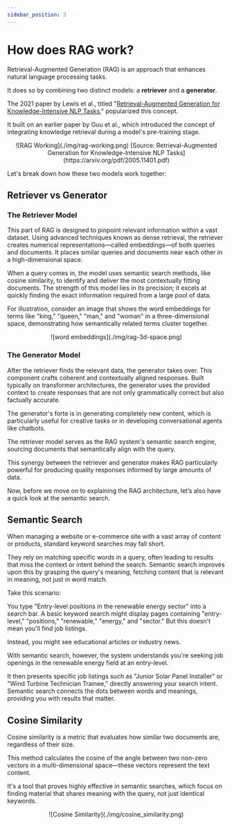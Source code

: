 ```yaml
---
sidebar_position: 3
---
```


# How does RAG work?

Retrieval-Augmented Generation (RAG) is an approach that enhances natural language processing tasks.

It does so by combining two distinct models: a **retriever** and a **generator**.

The 2021 paper by Lewis et al., titled "[Retrieval-Augmented Generation for Knowledge-Intensive NLP Tasks](https://arxiv.org/pdf/2005.11401.pdf)," popularized this concept.

It built on an earlier paper by Guu et al., which introduced the concept of integrating knowledge retrieval during a model's pre-training stage.

<center>
![RAG Working](./img/rag-working.png)
[Source: Retrieval-Augmented Generation for Knowledge-Intensive NLP Tasks](https://arxiv.org/pdf/2005.11401.pdf)
</center>

Let's break down how these two models work together:

## Retriever vs Generator

### The Retriever Model

This part of RAG is designed to pinpoint relevant information within a vast dataset. Using advanced techniques known as dense retrieval, the retriever creates numerical representations—called embeddings—of both queries and documents. It places similar queries and documents near each other in a high-dimensional space.

When a query comes in, the model uses semantic search methods, like cosine similarity, to identify and deliver the most contextually fitting documents. The strength of this model lies in its precision; it excels at quickly finding the exact information required from a large pool of data.

For illustration, consider an image that shows the word embeddings for terms like "king," "queen," "man," and "woman" in a three-dimensional space, demonstrating how semantically related terms cluster together.

<center>
![word embeddings](./img/rag-3d-space.png)
</center>

### The Generator Model

After the retriever finds the relevant data, the generator takes over. This component crafts coherent and contextually aligned responses. Built typically on transformer architectures, the generator uses the provided context to create responses that are not only grammatically correct but also factually accurate.

The generator's forte is in generating completely new content, which is particularly useful for creative tasks or in developing conversational agents like chatbots.

The retriever model serves as the RAG system's semantic search engine, sourcing documents that semantically align with the query.

This synergy between the retriever and generator makes RAG particularly powerful for producing quality responses informed by large amounts of data.

Now, before we move on to explaining the RAG architecture, let’s also have a quick look at the semantic search.

## Semantic Search

When managing a website or e-commerce site with a vast array of content or products, standard keyword searches may fall short.

They rely on matching specific words in a query, often leading to results that miss the context or intent behind the search. Semantic search improves upon this by grasping the query's meaning, fetching content that is relevant in meaning, not just in word match.

Take this scenario:

You type "Entry-level positions in the renewable energy sector" into a search bar. A basic keyword search might display pages containing "entry-level," "positions," "renewable," "energy," and "sector." But this doesn't mean you'll find job listings.

Instead, you might see educational articles or industry news.

With semantic search, however, the system understands you're seeking job openings in the renewable energy field at an entry-level.

It then presents specific job listings such as "Junior Solar Panel Installer" or "Wind Turbine Technician Trainee," directly answering your search intent. Semantic search connects the dots between words and meanings, providing you with results that matter.

## Cosine Similarity

Cosine similarity is a metric that evaluates how similar two documents are, regardless of their size.

This method calculates the cosine of the angle between two non-zero vectors in a multi-dimensional space—these vectors represent the text content.

It's a tool that proves highly effective in semantic searches, which focus on finding material that shares meaning with the query, not just identical keywords.

<center>
![Cosine Similarity](./img/cosine_similarity.png)
</center>
